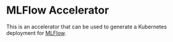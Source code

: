 # MLFlow Accelerator

This is an accelerator that can be used to generate a Kubernetes deployment for [MLFlow](https://mlflow.org).
